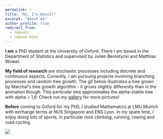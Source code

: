 ```yaml
---
permalink: /
title: "Hi, I'm David!"
excerpt: "About me"
author_profile: true
redirect_from: 
  - /about/
  - /about.html
---
```


**I am** a PhD student at the University of Oxford. There I am based in the Department of Statistics and supervised by Julien Berestycki and Matthias Winkel. 

**My field of research** are stochastic processes including discrete and continuous aspects. Currently, I am pursuing projects involving branching processes and random tree growth. The gif below illustrates a tree grown by Marchal's tree growth algorithm - it grows slightly differently than in the animation though. This particular tree approximates the alpha-stable tree with alpha = 1,6. Check out my [gallery](/gallery) for more pictures!

**Before** coming to Oxford for my PhD, I studied Mathematics at LMU Munich with exchange terms at NUS Singapore and ENS Lyon. In my spare time, I enjoy doing lots of sports, in particular rock climbing, running, rowing and road cycling.

<img src="/files/marchal.gif" /> 